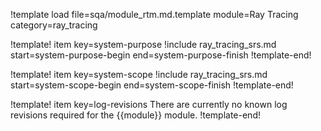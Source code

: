 !template load file=sqa/module_rtm.md.template module=Ray Tracing category=ray_tracing

!template! item key=system-purpose
!include ray_tracing_srs.md start=system-purpose-begin end=system-purpose-finish
!template-end!

!template! item key=system-scope
!include ray_tracing_srs.md start=system-scope-begin end=system-scope-finish
!template-end!

!template! item key=log-revisions
There are currently no known log revisions required for the {{module}} module.
!template-end!
